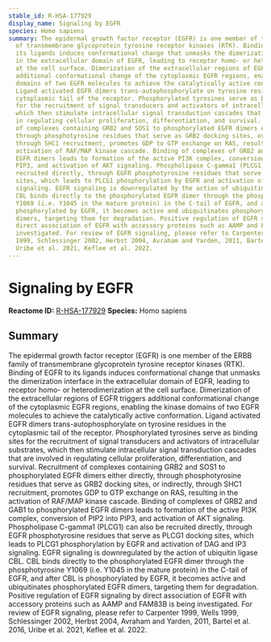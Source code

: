 ```yaml
---
stable_id: R-HSA-177929
display_name: Signaling by EGFR
species: Homo sapiens
summary: The epidermal growth factor receptor (EGFR) is one member of the ERBB family
  of transmembrane glycoprotein tyrosine receptor kinases (RTK). Binding of EGFR to
  its ligands induces conformational change that unmasks the dimerization interface
  in the extracellular domain of EGFR, leading to receptor homo- or heterodimerization
  at the cell surface. Dimerization of the extracellular regions of EGFR triggers
  additional conformational change of the cytoplasmic EGFR regions, enabling the kinase
  domains of two EGFR molecules to achieve the catalytically active conformation.
  Ligand activated EGFR dimers trans-autophosphorylate on tyrosine residues in the
  cytoplasmic tail of the receptor. Phosphorylated tyrosines serve as binding sites
  for the recruitment of signal transducers and activators of intracellular substrates,
  which then stimulate intracellular signal transduction cascades that are involved
  in regulating cellular proliferation, differentiation, and survival. Recruitment
  of complexes containing GRB2 and SOS1 to phosphorylated EGFR dimers either directly,
  through phosphotyrosine residues that serve as GRB2 docking sites, or indirectly,
  through SHC1 recruitment, promotes GDP to GTP exchange on RAS, resulting in the
  activation of RAF/MAP kinase cascade. Binding of complexes of GRB2 and GAB1 to phosphorylated
  EGFR dimers leads to formation of the active PI3K complex, conversion of PIP2 into
  PIP3, and activation of AKT signaling. Phospholipase C-gamma1 (PLCG1) can also be
  recruited directly, through EGFR phosphotyrosine residues that serve as PLCG1 docking
  sites, which leads to PLCG1 phosphorylation by EGFR and activation of DAG and IP3
  signaling. EGFR signaling is downregulated by the action of ubiquitin ligase CBL.
  CBL binds directly to the phosphorylated EGFR dimer through the phosphotyrosine
  Y1069 (i.e. Y1045 in the mature protein) in the C-tail of EGFR, and after CBL is
  phosphorylated by EGFR, it becomes active and ubiquitinates phosphorylated EGFR
  dimers, targeting them for degradation. Positive regulation of EGFR signaling by
  direct association of EGFR with accessory proteins such as AAMP and FAM83B is being
  investigated. For review of EGFR signaling, please refer to Carpenter 1999, Wells
  1999, Schlessinger 2002, Herbst 2004, Avraham and Yarden, 2011, Bartel et al. 2016,
  Uribe et al. 2021, Keflee et al. 2022.
---
```


# Signaling by EGFR
**Reactome ID:** [R-HSA-177929](https://reactome.org/content/detail/R-HSA-177929)
**Species:** Homo sapiens

## Summary

The epidermal growth factor receptor (EGFR) is one member of the ERBB family of transmembrane glycoprotein tyrosine receptor kinases (RTK). Binding of EGFR to its ligands induces conformational change that unmasks the dimerization interface in the extracellular domain of EGFR, leading to receptor homo- or heterodimerization at the cell surface. Dimerization of the extracellular regions of EGFR triggers additional conformational change of the cytoplasmic EGFR regions, enabling the kinase domains of two EGFR molecules to achieve the catalytically active conformation. Ligand activated EGFR dimers trans-autophosphorylate on tyrosine residues in the cytoplasmic tail of the receptor. Phosphorylated tyrosines serve as binding sites for the recruitment of signal transducers and activators of intracellular substrates, which then stimulate intracellular signal transduction cascades that are involved in regulating cellular proliferation, differentiation, and survival. Recruitment of complexes containing GRB2 and SOS1 to phosphorylated EGFR dimers either directly, through phosphotyrosine residues that serve as GRB2 docking sites, or indirectly, through SHC1 recruitment, promotes GDP to GTP exchange on RAS, resulting in the activation of RAF/MAP kinase cascade. Binding of complexes of GRB2 and GAB1 to phosphorylated EGFR dimers leads to formation of the active PI3K complex, conversion of PIP2 into PIP3, and activation of AKT signaling. Phospholipase C-gamma1 (PLCG1) can also be recruited directly, through EGFR phosphotyrosine residues that serve as PLCG1 docking sites, which leads to PLCG1 phosphorylation by EGFR and activation of DAG and IP3 signaling. EGFR signaling is downregulated by the action of ubiquitin ligase CBL. CBL binds directly to the phosphorylated EGFR dimer through the phosphotyrosine Y1069 (i.e. Y1045 in the mature protein) in the C-tail of EGFR, and after CBL is phosphorylated by EGFR, it becomes active and ubiquitinates phosphorylated EGFR dimers, targeting them for degradation. Positive regulation of EGFR signaling by direct association of EGFR with accessory proteins such as AAMP and FAM83B is being investigated. For review of EGFR signaling, please refer to Carpenter 1999, Wells 1999, Schlessinger 2002, Herbst 2004, Avraham and Yarden, 2011, Bartel et al. 2016, Uribe et al. 2021, Keflee et al. 2022.
